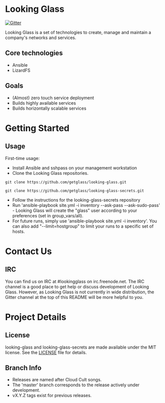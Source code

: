 Looking Glass
============

[![Gitter](https://badges.gitter.im/Join%20Chat.svg)](https://gitter.im/getglass/looking-glass?utm_source=badge&utm_medium=badge&utm_campaign=pr-badge&utm_content=badge)

Looking Glass is a set of technologies to create, manage and maintain a company's networks and services. 

Core technologies
-----------------
* Ansible
* LizardFS

Goals
-----
* (Almost) zero touch service deployment
* Builds highly available services
* Builds horizontally scalable services

Getting Started
===============

Usage
-----
First-time usage:
* Install Ansible and sshpass on your management workstation
* Clone the Looking Glass repositories.

`git clone https://github.com/getglass/looking-glass.git`

`git clone https://github.com/getglass/looking-glass-secrets.git`

* Follow the instructions for the looking-glass-secrets repository
* Run 'ansible-playbook site.yml -i inventory --ask-pass --ask-sudo-pass' - Looking Glass will create the "glass" user according to your preferences (set in group_vars/all).
* For future runs, simply use 'ansible-playbook site.yml -i inventory'. You can also add "--limit=hostgroup" to limit your runs to a specific set of hosts.

Contact Us
==========

IRC
---
You can find us on IRC at #lookingglass on irc.freenode.net. The IRC channel is a good place to get help or discuss development of Looking Glass. However, as Looking Glass is not currently in wide distribution, the Gitter channel at the top of this README will be more helpful to you.

Project Details
===============

License
-------
looking-glass and looking-glass-secrets are made available under the MIT license. See the [LICENSE](LICENSE) file for details.

Branch Info
-----------
* Releases are named after Cloud Cult songs.
* The 'master' branch corresponds to the release actively under development.
* vX.Y.Z tags exist for previous releases.
